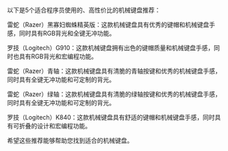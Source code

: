 以下是5个适合程序员使用的、高性价比的机械键盘推荐：

雷蛇（Razer）黑寡妇蜘蛛精英版：这款机械键盘具有优秀的键帽和机械键盘手感，同时具有RGB背光和全键无冲功能。

罗技（Logitech）G910：这款机械键盘拥有出色的键帽质量和机械键盘手感，同时也具有RGB背光和宏编程功能。

雷蛇（Razer）青轴：这款机械键盘具有清脆的青轴按键和优秀的机械键盘手感，同时具有全键无冲功能和可定制的背光。

雷蛇（Razer）绿轴：这款机械键盘具有清脆的绿轴按键和优秀的机械键盘手感，同时具有全键无冲功能和可定制的背光。

罗技（Logitech）K840：这款机械键盘具有舒适的键帽和机械键盘手感，同时具有可折叠的设计和宏编程功能。

希望这些推荐能够帮助您找到适合的机械键盘。